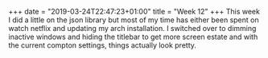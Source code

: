 +++
date = "2019-03-24T22:47:23+01:00"
title = "Week 12"
+++
This week I did a little on the json library but most of my time has either been spent on watch netflix and updating my arch installation. I switched over to dimming inactive windows and hiding the titlebar to get more screen estate and with the current compton settings, things actually look pretty.
